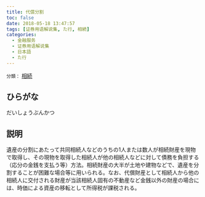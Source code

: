 ```yaml
---
title: 代償分割
toc: false
date: 2018-05-18 13:47:57
tags: [证券用语解说集, た行, 相続]
categories:
  - 金融服务
  - 证券用语解说集
  - 日本語
  - た行
---
```


`分類：` [相続](/tags/相続/)

## ひらがな

だいしょうぶんかつ

## 説明

遺産の分割にあたって共同相続人などのうちの1人または数人が相続財産を現物で取得し、その現物を取得した相続人が他の相続人などに対して債務を負担する（応分の金銭を支払う等）方法。相続財産の大半が土地や建物などで、遺産を分割することが困難な場合等に用いられる。なお、代償財産として相続人から他の相続人に交付される財産が当該相続人固有の不動産など金銭以外の財産の場合には、時価による資産の移転として所得税が課税される。
